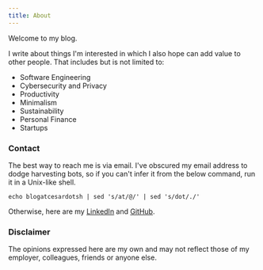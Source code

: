 ```yaml
---
title: About
---
```


Welcome to my blog.

I write about things I'm interested in which I also hope can add value to other people. That includes but is not limited to:

* Software Engineering
* Cybersecurity and Privacy
* Productivity
* Minimalism
* Sustainability
* Personal Finance
* Startups

### Contact

The best way to reach me is via email. I've obscured my email address to dodge harvesting bots, so if you can't infer it from the below command, run it in a Unix-like shell.

```shell
echo blogatcesardotsh | sed 's/at/@/' | sed 's/dot/./'
```

Otherwise, here are my [LinkedIn](https://www.linkedin.com/in/cesarferradas) and [GitHub](https://github.com/cesarferradas). 

### Disclaimer

The opinions expressed here are my own and may not reflect those of my employer, colleagues, friends or anyone else.

